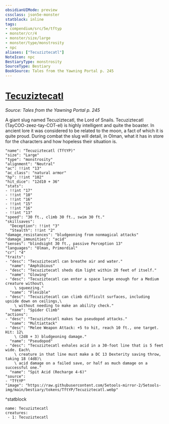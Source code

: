 ```yaml
---
obsidianUIMode: preview
cssclass: json5e-monster
statblock: inline
tags:
- compendium/src/5e/tftyp
- monster/cr/4
- monster/size/large
- monster/type/monstrosity
- npc
aliases: ["Tecuziztecatl"]
NoteIcon: npc
BestiaryType: monstrosity
SourceType: Bestiary
BookSource: Tales from the Yawning Portal p. 245
---
```

# [Tecuziztecatl](2-Mechanics/CLI/bestiary/npc/tecuziztecatl-tftyp.md)
*Source: Tales from the Yawning Portal p. 245*  

A giant slug named Tecuziztecatl, the Lord of Snails. Tecuziztecatl (TayCOO-zeez-tay-COT-el) is highly intelligent and quite the boaster. In ancient lore it was considered to be related to the moon, a fact of which it is quite proud. During combat the slug will detail, in Olman, what it has in store for the characters and how hopeless their situation is.

```statblock
"name": "Tecuziztecatl (TftYP)"
"size": "Large"
"type": "monstrosity"
"alignment": "Neutral"
"ac": !!int "13"
"ac_class": "natural armor"
"hp": !!int "102"
"hit_dice": "12d10 + 36"
"stats":
- !!int "17"
- !!int "10"
- !!int "16"
- !!int "15"
- !!int "16"
- !!int "13"
"speed": "30 ft., climb 30 ft., swim 30 ft."
"skillsaves":
  "Deception": !!int "3"
  "Stealth": !!int "2"
"damage_resistances": "bludgeoning from nonmagical attacks"
"damage_immunities": "acid"
"senses": "blindsight 30 ft., passive Perception 13"
"languages": "Olman, Primordial"
"cr": "4"
"traits":
- "desc": "Tecuziztecatl can breathe air and water."
  "name": "Amphibious"
- "desc": "Tecuziztecatl sheds dim light within 20 feet of itself."
  "name": "Glowing"
- "desc": "Tecuziztecatl can enter a space large enough for a Medium creature without\
    \ squeezing."
  "name": "Flexible"
- "desc": "Tecuziztecatl can climb difficult surfaces, including upside down on ceilings,\
    \ without needing to make an ability check."
  "name": "Spider Climb"
"actions":
- "desc": "Tecuziztecatl makes two pseudopod attacks."
  "name": "Multiattack"
- "desc": "Melee Weapon Attack: +5 to hit, reach 10 ft., one target. Hit: 12\
    \ (2d8 + 3) bludgeoning damage."
  "name": "Pseudopod"
- "desc": "Tecuziztecatl exhales acid in a 30-foot line that is 5 feet wide. Each\
    \ creature in that line must make a DC 13 Dexterity saving throw, taking 18 (4d8)\
    \ acid damage on a failed save, or half as much damage on a successful one."
  "name": "Spit Acid (Recharge 4-6)"
"source":
- "TftYP"
"image": "https://raw.githubusercontent.com/5etools-mirror-2/5etools-img/main/bestiary/tokens/TftYP/Tecuziztecatl.webp"
```
^statblock

```encounter-table
name: Tecuziztecatl
creatures:
 - 1: Tecuziztecatl
```